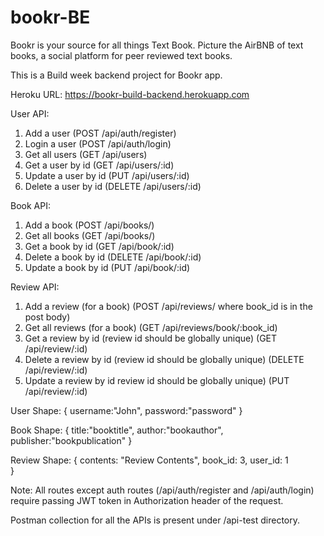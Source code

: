 # bookr-BE

Bookr is your source for all things Text Book. Picture the AirBNB of text books, a social platform for peer reviewed text books.

This is a Build week backend project for Bookr app.

Heroku URL:
https://bookr-build-backend.herokuapp.com

User API:

1. Add a user (POST /api/auth/register)
2. Login a user (POST /api/auth/login)
3. Get all users (GET /api/users)
4. Get a user by id (GET /api/users/:id)
5. Update a user by id (PUT /api/users/:id)
6. Delete a user by id (DELETE /api/users/:id)

Book API:

1. Add a book (POST /api/books/)
2. Get all books (GET /api/books/)
3. Get a book by id (GET /api/book/:id)
4. Delete a book by id (DELETE /api/book/:id)
5. Update a book by id (PUT /api/book/:id)

Review API:

1. Add a review (for a book) (POST /api/reviews/  where  book_id  is in the post body)
2. Get all reviews (for a book) (GET /api/reviews/book/:book_id)
3. Get a review by id (review id should be globally unique) (GET /api/review/:id)
4. Delete a review by id (review id should be globally unique) (DELETE /api/review/:id)
5. Update a review by id review id should be globally unique) (PUT /api/review/:id)

User Shape:
{
   username:"John",
   password:"password"
}

Book Shape:
{
   title:"booktitle",
	author:"bookauthor",
	publisher:"bookpublication"
}

Review Shape:
{
    contents: "Review Contents",
    book_id: 3,
    user_id: 1   
}

Note: All routes except auth routes (/api/auth/register and /api/auth/login) require passing JWT token in Authorization header of the request.

Postman collection for all the APIs is present under /api-test directory.